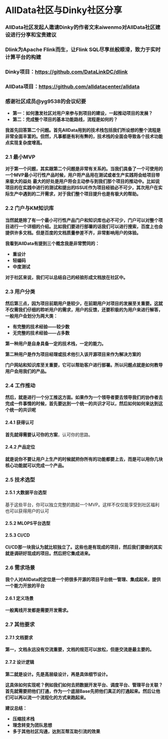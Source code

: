 # AllData社区与Dinky社区分享

### AllData社区发起人邀请Dinky的作者文末aiwenmo对AllData社区建设进行分享和宝贵建议
### Dlink为Apache Flink而生，让Flink SQL尽享丝般顺滑，致力于实时计算平台的构建
### Dinky项目：https://github.com/DataLinkDC/dlink
### AllData项目：https://github.com/alldatacenter/alldata
### 感谢社区成员@yg9538的会议纪要
- **第一：如何激发社区对用户来参与到项目的建设，一起推动项目的发展？**
- **第二：完成整个项目的基本功能路线，流程是如何的？**

**我首先回答第二个问题。首先AllData用到的技术栈包括我们所设想的整个流程是非常全面丰富的。但然，凡事都是有利有弊的，技术栈的全面会导致各个技术功能点实现复杂度增高。**

### 2.1 最小MVP

**对于第一个问题，其实跟第二个问题是非常有关系的。当我们具备了一个可使用的一个MVP最小可行性产品时候，用户将产品用在测试或者生产实践将会给项目带来极大的益处**
**最大的好处是用户将会主动参与到我们那个项目的推动中。比如说项目的在实践中进行的测试和提出的ISSUE作为项目经验必不可少，其次用户在实际生产中遇到的二开需求，对于我们整个项目提升也是有极大的帮助。**

### 2.2 门户与KM知识库

**当然就是除了有一个最小可行性产品门户和知识库也必不可少，门户可以对整个项目进行一个详细的介绍。比如我们要进行部署的话我们可以进行搜索，百度上也会提供许多文档。但是百度的文档质量参差不齐，非常影响用户的体验。**

**我看到AllData有提到三个概念我是非常赞同的：**

- **重设计**
- **轻编码**
- **中度测试**

**对于社区来说，我们可以总结自己的经验形成文档放在社区中。**

### 2.3 用户分类

**然后第三点，因为项目前期用户是较少，在前期用户对项目的发展至关重要。这就不仅需我们仔细的聆听用户的需求，用户的反馈，还要积极的为用户来进行解答，一般用户会划分为两大类：**

- **有完整的技术经验——较少数**
- **无完整的技术经验——占多数**

**第一种用户是自身具备一定的技术栈，一定的能力。**

**第二种用户是作为项目经理或技术他引入该开源项目来作为解决方案的**

**门户网站和知识库至关重要，它可以帮助客户进行部署。所以问题点就是如何教导用户会用我们的产品。**

### 2.4 工作推动

**然后，就是进行一个分工推这方面。如果作为一个领导者要去领导我们的协作者去完成一件事情的时候，首先要达到一个统一的共识才可以，然后如何如何来达到这个统一的共识呢**

#### 2.4.1 获得认可

**首先就得需要认可你的方案**，认可你的思路。

#### 2.4.2 产品定位

**就是说你不要让用户上生产的时候就把你所有的功能都要上去，而是可以用你几块核心功能就可以完成一个产品。**

### 2.5 技术选型

#### 2.5.1 大数据平台选型

基于这些平台，你可以独立完整的跑起一个MVP。这样不仅仅能享受到社区福利也可以获得用户的认可

#### 2.5.2 MLOPS平台选型


#### 2.5.3 CI/CD

**CI/CD那一块我认为就比较独立了。这些也是有现成的项目，然后我们要做的其实就是调研好现成的项目。然后把它集成进来。**

### 2.6 需求场景

**我个人对AllData的定位是一个把很多开源的项目平台统一管理、集成起来，提供一个能力开放的平台**

#### 2.6.1 定义场景

**一般离线开发都是需要开发需求。**

### 2.7 其他要求

#### 2.7.1 文档要求

**第一，文档永远没有交流重要，文档的规范可以放松，但是交流是最主要的。**

#### 2.7.2 设计逻辑

**第二就是设计。先是高层级设计，再是具体细节设计。**

**这具体如何实现呢？例如我们如何去把数据开发平台、调度平台、管理平台关联？首先就需要把他们打通，作为一个底层Base先把他们真正的打通起来。然后让他们可以再以流一个流程化的方式来跑起来。**

**建议总结：**

- **压缩技术栈**
- **理念转变为团队思想**
- **多于其他社区沟通，达到互帮互助引流的效果**

